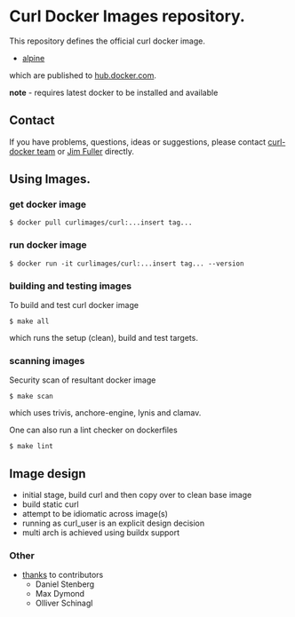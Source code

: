 # Curl Docker Images repository. 

This repository defines the official curl docker image.

* [alpine](alpine/)

which are published to [hub.docker.com](https://hub.docker.com/r/curlimages/curl).


__note__ - requires latest docker to be installed and available

## Contact

If you have problems, questions, ideas or suggestions, please contact [curl-docker team](curl-docker@haxx.se)
or [Jim Fuller](jim.fuller@webcomposite.com) directly.

## Using Images.

### get docker image

```
$ docker pull curlimages/curl:...insert tag...
```

### run docker image

```
$ docker run -it curlimages/curl:...insert tag... --version
```

### building and testing images

To build and test curl docker image
```
$ make all
```
which runs the setup (clean), build and test targets.

### scanning images

Security scan of resultant docker image
```
$ make scan
```
which uses trivis, anchore-engine, lynis and clamav.

One can also run a lint checker on dockerfiles
```
$ make lint
```

## Image design

* initial stage, build curl and then copy over to clean base image
* build static curl
* attempt to be idiomatic across image(s)
* running as curl_user is an explicit design decision
* multi arch is achieved using buildx support

### Other

* [thanks](docs/THANKS) to contributors
    * Daniel Stenberg 
    * Max Dymond
    * Olliver Schinagl

